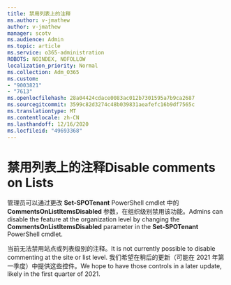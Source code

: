 ```yaml
---
title: 禁用列表上的注释
ms.author: v-jmathew
author: v-jmathew
manager: scotv
ms.audience: Admin
ms.topic: article
ms.service: o365-administration
ROBOTS: NOINDEX, NOFOLLOW
localization_priority: Normal
ms.collection: Adm_O365
ms.custom:
- "9003821"
- "7613"
ms.openlocfilehash: 28a04424cdace0083ac012b7301595a7b9ca2687
ms.sourcegitcommit: 3599c82d3274c48b039831aeafefc16b9df7565c
ms.translationtype: MT
ms.contentlocale: zh-CN
ms.lasthandoff: 12/16/2020
ms.locfileid: "49693368"
---
```

# <a name="disable-comments-on-lists"></a><span data-ttu-id="7b912-102">禁用列表上的注释</span><span class="sxs-lookup"><span data-stu-id="7b912-102">Disable comments on Lists</span></span>

<span data-ttu-id="7b912-103">管理员可以通过更改 **Set-SPOTenant** PowerShell cmdlet 中的 **CommentsOnListItemsDisabled** 参数，在组织级别禁用该功能。</span><span class="sxs-lookup"><span data-stu-id="7b912-103">Admins can disable the feature at the organization level by changing the **CommentsOnListItemsDisabled** parameter in the **Set-SPOTenant** PowerShell cmdlet.</span></span>

<span data-ttu-id="7b912-104">当前无法禁用站点或列表级别的注释。</span><span class="sxs-lookup"><span data-stu-id="7b912-104">It is not currently possible to disable commenting at the site or list level.</span></span> <span data-ttu-id="7b912-105">我们希望在稍后的更新（可能在 2021 年第一季度）中提供这些控件。</span><span class="sxs-lookup"><span data-stu-id="7b912-105">We hope to have those controls in a later update, likely in the first quarter of 2021.</span></span>
